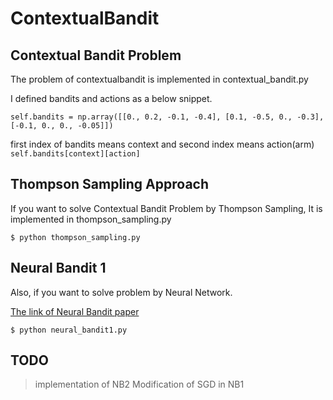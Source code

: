 # ContextualBandit

## Contextual Bandit Problem

The problem of contextualbandit is implemented in contextual_bandit.py

I defined bandits and actions as a below snippet.

``` self.bandits = np.array([[0., 0.2, -0.1, -0.4], [0.1, -0.5, 0., -0.3], [-0.1, 0., 0., -0.05]]) ```

first index of bandits means context and second index means action(arm)
``` self.bandits[context][action] ```


## Thompson Sampling Approach

If you want to solve Contextual Bandit Problem by Thompson Sampling, It is implemented in thompson_sampling.py

``` $ python thompson_sampling.py ```

## Neural Bandit 1

Also, if you want to solve problem by Neural Network.

[The link of Neural Bandit paper](https://arxiv.org/abs/1409.8191)

``` $ python neural_bandit1.py ```

## TODO

> implementation of NB2
> Modification of SGD in NB1